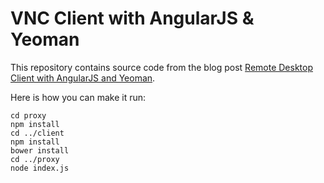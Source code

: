 VNC Client with AngularJS & Yeoman
==================================

This repository contains source code from the blog post [Remote Desktop Client with AngularJS and Yeoman](http://blog.mgechev.com/2014/02/08/remote-desktop-vnc-client-with-angularjs-and-yeoman/).

Here is how you can make it run:

    cd proxy
    npm install
    cd ../client
    npm install
    bower install
    cd ../proxy
    node index.js
